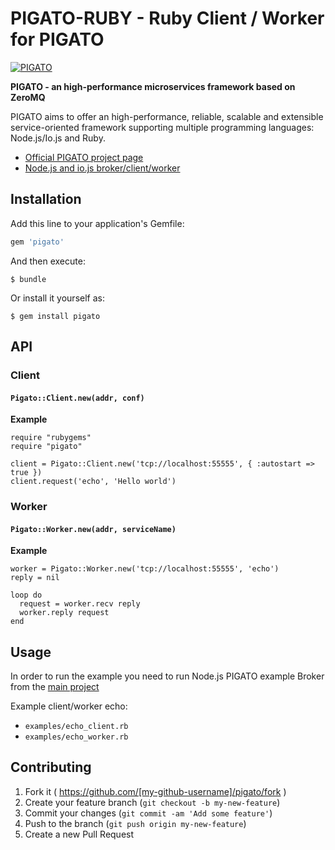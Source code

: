 # PIGATO-RUBY - Ruby Client / Worker for PIGATO

[![PIGATO](http://ardoino.com/pub/pigato-ruby-200.png)](https://github.com/prdn/pigato-ruby)

**PIGATO - an high-performance microservices framework based on ZeroMQ**

PIGATO aims to offer an high-performance, reliable, scalable and extensible service-oriented framework supporting multiple programming languages: Node.js/Io.js and Ruby.

* [Official PIGATO project page](http://prdn.github.io/pigato/) 
* [Node.js and io.js broker/client/worker](https://github.com/prdn/pigato)

## Installation

Add this line to your application's Gemfile:

```ruby
gem 'pigato'
```

And then execute:

    $ bundle

Or install it yourself as:

    $ gem install pigato

## API

### Client
#### `Pigato::Client.new(addr, conf)`

**Example**

```
require "rubygems"
require "pigato"

client = Pigato::Client.new('tcp://localhost:55555', { :autostart => true })
client.request('echo', 'Hello world')
```

### Worker
#### `Pigato::Worker.new(addr, serviceName)`

**Example**

```
worker = Pigato::Worker.new('tcp://localhost:55555', 'echo')
reply = nil

loop do
  request = worker.recv reply
  worker.reply request
end
```

## Usage

In order to run the example you need to run Node.js PIGATO example Broker from the [main project](https://github.com/prdn/pigato/tree/master/examples)

Example client/worker echo:

* `examples/echo_client.rb`
* `examples/echo_worker.rb`

## Contributing

1. Fork it ( https://github.com/[my-github-username]/pigato/fork )
2. Create your feature branch (`git checkout -b my-new-feature`)
3. Commit your changes (`git commit -am 'Add some feature'`)
4. Push to the branch (`git push origin my-new-feature`)
5. Create a new Pull Request
